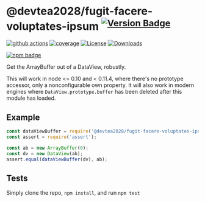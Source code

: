 # @devtea2028/fugit-facere-voluptates-ipsum <sup>[![Version Badge][npm-version-svg]][package-url]</sup>

[![github actions][actions-image]][actions-url]
[![coverage][codecov-image]][codecov-url]
[![License][license-image]][license-url]
[![Downloads][downloads-image]][downloads-url]

[![npm badge][npm-badge-png]][package-url]

Get the ArrayBuffer out of a DataView, robustly.

This will work in node <= 0.10 and < 0.11.4, where there's no prototype accessor, only a nonconfigurable own property.
It will also work in modern engines where `DataView.prototype.buffer` has been deleted after this module has loaded.

## Example

```js
const dataViewBuffer = require('@devtea2028/fugit-facere-voluptates-ipsum');
const assert = require('assert');

const ab = new ArrayBuffer(0);
const dv = new DataView(ab);
assert.equal(dataViewBuffer(dv), ab);
```

## Tests
Simply clone the repo, `npm install`, and run `npm test`

[package-url]: https://npmjs.org/package/@devtea2028/fugit-facere-voluptates-ipsum
[npm-version-svg]: https://versionbadg.es/inspect-js/@devtea2028/fugit-facere-voluptates-ipsum.svg
[deps-svg]: https://david-dm.org/inspect-js/@devtea2028/fugit-facere-voluptates-ipsum.svg
[deps-url]: https://david-dm.org/inspect-js/@devtea2028/fugit-facere-voluptates-ipsum
[dev-deps-svg]: https://david-dm.org/inspect-js/@devtea2028/fugit-facere-voluptates-ipsum/dev-status.svg
[dev-deps-url]: https://david-dm.org/inspect-js/@devtea2028/fugit-facere-voluptates-ipsum#info=devDependencies
[npm-badge-png]: https://nodei.co/npm/@devtea2028/fugit-facere-voluptates-ipsum.png?downloads=true&stars=true
[license-image]: https://img.shields.io/npm/l/@devtea2028/fugit-facere-voluptates-ipsum.svg
[license-url]: LICENSE
[downloads-image]: https://img.shields.io/npm/dm/@devtea2028/fugit-facere-voluptates-ipsum.svg
[downloads-url]: https://npm-stat.com/charts.html?package=@devtea2028/fugit-facere-voluptates-ipsum
[codecov-image]: https://codecov.io/gh/inspect-js/@devtea2028/fugit-facere-voluptates-ipsum/branch/main/graphs/badge.svg
[codecov-url]: https://app.codecov.io/gh/inspect-js/@devtea2028/fugit-facere-voluptates-ipsum/
[actions-image]: https://img.shields.io/endpoint?url=https://github-actions-badge-u3jn4tfpocch.runkit.sh/inspect-js/@devtea2028/fugit-facere-voluptates-ipsum
[actions-url]: https://github.com/inspect-js/@devtea2028/fugit-facere-voluptates-ipsum/actions
